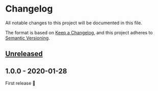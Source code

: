 # Changelog
All notable changes to this project will be documented in this file.

The format is based on [Keep a Changelog](https://keepachangelog.com/en/1.0.0/),
and this project adheres to [Semantic Versioning](https://semver.org/spec/v2.0.0.html).

## [Unreleased]

## 1.0.0 - 2020-01-28

First release 🎉

[Unreleased]: https://github.com/umanit/microservice-document-generator/compare/1.0.0...master

